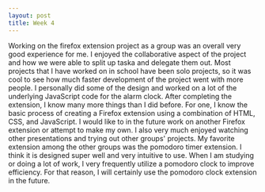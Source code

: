 ```yaml
---
layout: post
title: Week 4
---
```


Working on the firefox extension project as a group was an overall very good experience for me. I enjoyed the collaborative aspect of the project and how we were able to split up taska and delegate them out. Most projects that I have worked on in school have been solo projects, so it was cool to see how much faster development of the project went with more people. I personally did some of the design and worked on a lot of the underlying JavaScript code for the alarm clock. After completing the extension, I know many more things than I did before. For one, I know the basic process of creating a Firefox extension using a combination of HTML, CSS, and JavaScript. I would like to in the future work on another Firefox extension or attempt to make my own. I also very much enjoyed watching other presentations and trying out other groups' projects. My favorite extension among the other groups was the pomodoro timer extension. I think it is designed super well and very intuitive to use. When I am studying or doing a lot of work, I very frequently utilize a pomodoro clock to improve efficiency. For that reason, I will certainly use the pomodoro clock extension in the future. 
